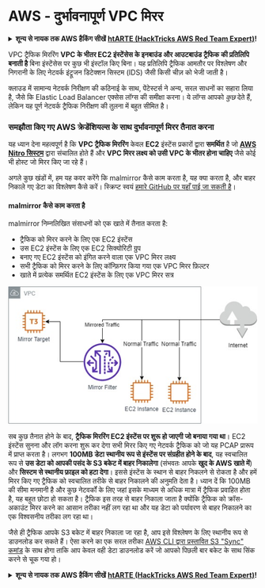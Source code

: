 # AWS - दुर्भावनापूर्ण VPC मिरर

<details>

<summary><strong>शून्य से नायक तक AWS हैकिंग सीखें</strong> <a href="https://training.hacktricks.xyz/courses/arte"><strong>htARTE (HackTricks AWS Red Team Expert)</strong></a><strong>!</strong></summary>

HackTricks का समर्थन करने के अन्य तरीके:

* यदि आप अपनी **कंपनी का विज्ञापन HackTricks में देखना चाहते हैं** या **HackTricks को PDF में डाउनलोड करना चाहते हैं** तो [**सब्सक्रिप्शन प्लान्स**](https://github.com/sponsors/carlospolop) देखें!
* [**आधिकारिक PEASS & HackTricks स्वैग**](https://peass.creator-spring.com) प्राप्त करें
* [**The PEASS Family**](https://opensea.io/collection/the-peass-family) की खोज करें, हमारा विशेष [**NFTs**](https://opensea.io/collection/the-peass-family) संग्रह
* 💬 [**Discord group**](https://discord.gg/hRep4RUj7f) में **शामिल हों** या [**telegram group**](https://t.me/peass) या **Twitter** पर मुझे 🐦 [**@carlospolopm**](https://twitter.com/carlospolopm) **का पालन करें**.
* [**HackTricks**](https://github.com/carlospolop/hacktricks) और [**HackTricks Cloud**](https://github.com/carlospolop/hacktricks-cloud) github repos में PRs सबमिट करके अपनी हैकिंग ट्रिक्स साझा करें.

</details>

VPC ट्रैफिक मिररिंग **VPC के भीतर EC2 इंस्टेंसेस के इनबाउंड और आउटबाउंड ट्रैफिक की प्रतिलिपि बनाती है** बिना इंस्टेंसेस पर कुछ भी इंस्टॉल किए बिना। यह प्रतिलिपि ट्रैफिक आमतौर पर विश्लेषण और निगरानी के लिए नेटवर्क इंट्रूजन डिटेक्शन सिस्टम (IDS) जैसी किसी चीज़ को भेजी जाती है।

क्लाउड में सामान्य नेटवर्क निरीक्षण की कठिनाई के साथ, पेंटेस्टर्स ने अन्य, सरल साधनों का सहारा लिया है, जैसे कि Elastic Load Balancer एक्सेस लॉग्स की समीक्षा करना। ये लॉग्स आपको _कुछ_ देते हैं, लेकिन यह पूर्ण नेटवर्क ट्रैफिक निरीक्षण की तुलना में बहुत सीमित है।

### समझौता किए गए AWS क्रेडेंशियल्स के साथ दुर्भावनापूर्ण मिरर तैनात करना

यह ध्यान देना महत्वपूर्ण है कि **VPC ट्रैफिक मिररिंग** केवल **EC2** इंस्टेंस प्रकारों द्वारा **समर्थित** है जो [**AWS Nitro सिस्टम**](https://aws.amazon.com/ec2/nitro/) द्वारा संचालित होते हैं और **VPC मिरर लक्ष्य को उसी VPC के भीतर होना चाहिए** जैसे कोई भी होस्ट जो मिरर किए जा रहे हैं।

अगले कुछ खंडों में, हम यह कवर करेंगे कि malmirror कैसे काम करता है, यह क्या करता है, और बाहर निकाले गए डेटा का विश्लेषण कैसे करें। स्क्रिप्ट स्वयं [हमारे GitHub पर यहाँ पाई जा सकती है](https://github.com/RhinoSecurityLabs/Cloud-Security-Research/tree/master/AWS/malmirror/)।

#### malmirror कैसे काम करता है

malmirror निम्नलिखित संसाधनों को एक खाते में तैनात करता है:

* ट्रैफिक को मिरर करने के लिए एक EC2 इंस्टेंस
* उस EC2 इंस्टेंस के लिए एक EC2 सिक्योरिटी ग्रुप
* बनाए गए EC2 इंस्टेंस को इंगित करने वाला एक VPC मिरर लक्ष्य
* सभी ट्रैफिक को मिरर करने के लिए कॉन्फ़िगर किया गया एक VPC मिरर फ़िल्टर
* खाते में प्रत्येक समर्थित EC2 इंस्टेंस के लिए एक VPC मिरर सत्र

![](<../../../../.gitbook/assets/image (72).png>)

सब कुछ तैनात होने के बाद, **ट्रैफिक मिररिंग EC2 इंस्टेंस पर शुरू हो जाएगी जो बनाया गया था**। EC2 इंस्टेंस सुनना और लॉग करना शुरू कर देगा सभी मिरर किए गए नेटवर्क ट्रैफिक को जो यह PCAP प्रारूप में प्राप्त करता है। लगभग **100MB डेटा स्थानीय रूप से इंस्टेंस पर संग्रहीत होने के बाद**, यह स्वचालित रूप से **उस डेटा को आपकी पसंद के S3 बकेट में बाहर निकालेगा** (संभवतः आपके **खुद के AWS खाते में**) और **सिस्टम से स्थानीय फ़ाइल को हटा देगा**। इससे इंस्टेंस के स्थान से बाहर निकलने से रोकता है और हमें मिरर किए गए ट्रैफिक को स्वचालित तरीके से बाहर निकालने की अनुमति देता है। ध्यान दें कि 100MB की सीमा मनमानी है और कुछ नेटवर्कों के लिए जहां इसके माध्यम से अधिक मात्रा में ट्रैफिक प्रवाहित होता है, यह बहुत छोटा हो सकता है। ट्रैफिक इस तरह से बाहर निकाला जाता है क्योंकि ट्रैफिक को क्रॉस-अकाउंट मिरर करने का आसान तरीका नहीं लग रहा था और यह डेटा को पर्यावरण से बाहर निकालने का एक विश्वसनीय तरीका लग रहा था।

जैसे ही ट्रैफिक आपके S3 बकेट में बाहर निकाला जा रहा है, आप इसे विश्लेषण के लिए स्थानीय रूप से डाउनलोड कर सकते हैं। ऐसा करने का एक सरल तरीका [AWS CLI द्वारा प्रस्तावित S3 "Sync" कमांड](https://docs.aws.amazon.com/cli/latest/reference/s3/sync.html) के साथ होगा ताकि आप केवल वही डेटा डाउनलोड करें जो आपको पिछली बार बकेट के साथ सिंक करने से चूक गया हो।

<details>

<summary><strong>शून्य से नायक तक AWS हैकिंग सीखें</strong> <a href="https://training.hacktricks.xyz/courses/arte"><strong>htARTE (HackTricks AWS Red Team Expert)</strong></a><strong>!</strong></summary>

HackTricks का समर्थन करने के अन्य तरीके:

* यदि आप अपनी **कंपनी का विज्ञापन HackTricks में देखना चाहते हैं** या **HackTricks को PDF में डाउनलोड करना चाहते हैं** तो [**सब्सक्रिप्शन प्लान्स**](https://github.com/sponsors/carlospolop) देखें!
* [**आधिकारिक PEASS & HackTricks स्वैग**](https://peass.creator-spring.com) प्राप्त करें
* [**The PEASS Family**](https://opensea.io/collection/the-peass-family) की खोज करें, हमारा विशेष [**NFTs**](https://opensea.io/collection/the-peass-family) संग्रह
* 💬 [**Discord group**](https://discord.gg/hRep4RUj7f) में **शामिल हों** या [**telegram group**](https://t.me/peass) या **Twitter** पर मुझे 🐦 [**@carlospolopm**](https://twitter.com/carlospolopm) **का पालन करें**.
* [**HackTricks**](https://github.com/carlospolop/hacktricks) और [**HackTricks Cloud**](https://github.com/carlospolop/hacktricks-cloud) github repos में PRs सबमिट करके अपनी हैकिंग ट्रिक्स साझा करें.

</details>
